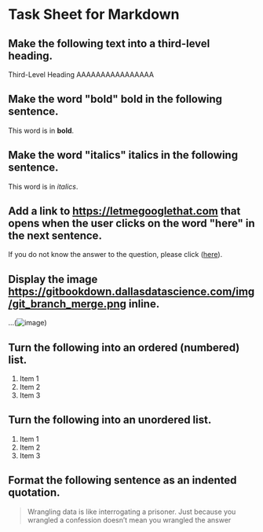 # Task Sheet for Markdown

## Make the following text into a third-level heading. 

Third-Level Heading
AAAAAAAAAAAAAAAA
## Make the word "bold" bold in the following sentence. 

This word is in **bold**.

## Make the word "italics" italics in the following sentence. 

This word is in _italics_. 

## Add a link to https://letmegooglethat.com that opens when the user clicks on the word "here" in the next sentence. 

If you do not know the answer to the question, please click ([here](https://letmegooglethat.com)). 

## Display the image https://gitbookdown.dallasdatascience.com/img/git_branch_merge.png inline. 

...(![image](https://gitbookdown.dallasdatascience.com/img/git_branch_merge.png))

## Turn the following into an ordered (numbered) list. 

1. Item 1
2. Item 2
3. Item 3

## Turn the following into an unordered list.

1. Item 1
3. Item 2
2. Item 3

## Format the following sentence as an indented quotation.

> Wrangling data is like interrogating a prisoner. Just because you wrangled a confession doesn’t mean you wrangled the answer
